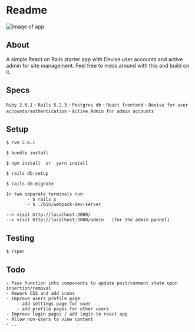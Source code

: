 # Readme
![Image of app](https://res.cloudinary.com/dmqtrnawm/image/upload/v1577935317/react-rails-starter-app/starter-app_nu5ats.png)
## About
A simple React on Rails starter app with Devise user accounts and
active admin for site management. Feel free to mess around with this
and build on it. 
    
## Specs
    

``` Ruby 2.6.1 ``` - ```Rails 5.2.3``` - ```Postgres db``` - ``React frontend`` - ```Devise for user accounts/authentication``` - ```Active_Admin for admin accounts```

## Setup


```
$ rvm 2.6.1
```
```
$ bundle install
```
```
$ npm install  or  yarn install
```
```
$ rails db:setup
```
```
$ rails db:migrate
```
```
In two separate terminals run:
        - $ rails s
        - $ ./bin/webpack-dev-server
```
```   
--> visit http://localhost:3000/
--> visit http://localhost:3000/admin   (for the admin pannel)
```

## Testing
```
$ rspec
```
## Todo

    - Pass function into components to update post/comment state upon insertion/removal
    - Rework CSS and add icons
    - Improve users profile page
        - add settings page for user
        - add profile pages for other users
    - Improve login pages / add login to react app
    - Allow non-users to view content
    - ...